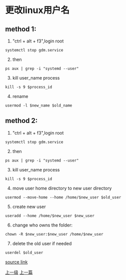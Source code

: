 # 更改linux用户名

## method 1:
1. "ctrl + alt + f3",login root
```shell
systemctl stop gdm.service
```

2. then
```shell
ps aux | grep -i "systemd --user"
```

3. kill user_name  process
```shell
kill -s 9 $process_id
```

4. rename
```shell
usermod -l $new_name $old_name
```

## method 2:

1. "ctrl + alt + f3",login root
```shell
systemctl stop gdm.service
```

2. then
```shell
ps aux | grep -i "systemd --user"
```

3. kill user_name  process
```shell
kill -s 9 $process_id
```

4. move user home directory to new user directory
```shell
usermod --move-home --home /home/$new_user $old_user
```

5. create new user
```shell
useradd --home /home/$new_user $new_user
```

6. change who owns the folder:
```shell
chown -R $new_user:$new_user /home/$new_user
```

7. delete the old user if needed

```shell
userdel $old_user
```


[source link](https://ask.fedoraproject.org/en/question/55339/change-of-user-name-at-terminal/)



[上一级](base.md)
[上一篇](process.md)
